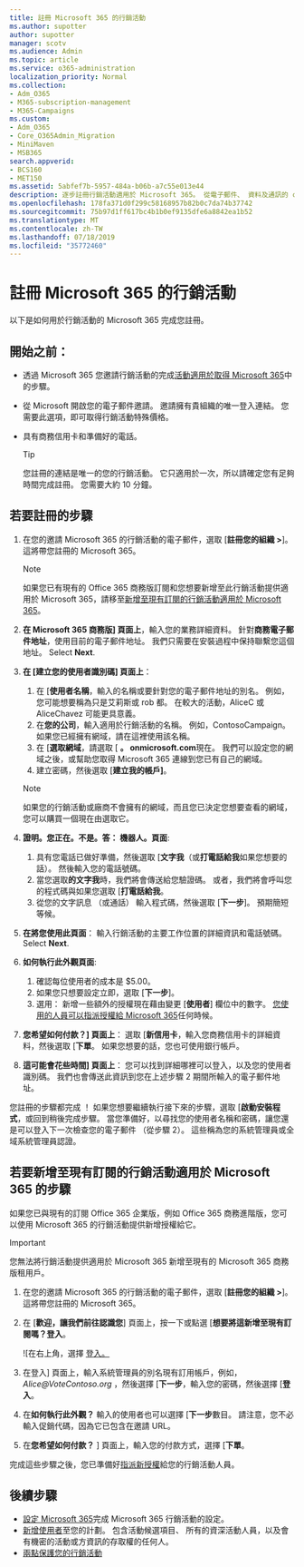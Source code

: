 ```yaml
---
title: 註冊 Microsoft 365 的行銷活動
ms.author: supotter
author: supotter
manager: scotv
ms.audience: Admin
ms.topic: article
ms.service: o365-administration
localization_priority: Normal
ms.collection:
- Adm_O365
- M365-subscription-management
- M365-Campaigns
ms.custom:
- Adm_O365
- Core_O365Admin_Migration
- MiniMaven
- MSB365
search.appverid:
- BCS160
- MET150
ms.assetid: 5abfef7b-5957-484a-b06b-a7c55e013e44
description: 逐步註冊行銷活動適用於 Microsoft 365。 從電子郵件、 資料及通訊的 cybersecurity 威脅保護您的行銷活動。
ms.openlocfilehash: 178fa371d0f299c58168957b82b0c7da74b37742
ms.sourcegitcommit: 75b97d1ff617bc4b1b0ef9135dfe6a8842ea1b52
ms.translationtype: MT
ms.contentlocale: zh-TW
ms.lasthandoff: 07/18/2019
ms.locfileid: "35772460"
---
```

# <a name="sign-up-for-microsoft-365-for-campaigns"></a>註冊 Microsoft 365 的行銷活動 

以下是如何用於行銷活動的 Microsoft 365 完成您註冊。

## <a name="before-you-start"></a>開始之前： 
- 透過 Microsoft 365 您邀請行銷活動的完成[活動適用於取得 Microsoft 365](get-microsoft-365-campaigns.md#get-microsoft-365-for-campaigns)中的步驟。 
- 從 Microsoft 開啟您的電子郵件邀請。 邀請擁有貴組織的唯一登入連結。 您需要此選項，即可取得行銷活動特殊價格。
- 具有商務信用卡和準備好的電話。 

    > [!TIP]
    > 您註冊的連結是唯一的您的行銷活動。 它只適用於一次，所以請確定您有足夠時間完成註冊。 您需要大約 10 分鐘。 

## <a name="steps-to-sign-up"></a>若要註冊的步驟

1. 在您的邀請 Microsoft 365 的行銷活動的電子郵件，選取 [**註冊您的組織 >**]。 這將帶您註冊的 Microsoft 365。
    > [!NOTE]
    > 如果您已有現有的 Office 365 商務版訂閱和您想要新增至此行銷活動提供適用於 Microsoft 365，請移至[新增至現有訂閱的行銷活動適用於 Microsoft 365](#steps-to-add-microsoft-365-for-campaigns-to-an-existing-subscription)。
1. **在 Microsoft 365 商務版] 頁面上**，輸入您的業務詳細資料。 針對**商務電子郵件地址**，使用目前的電子郵件地址。 我們只需要在安裝過程中保持聯繫您這個地址。  Select **Next**. 
1. **在 [建立您的使用者識別碼] 頁面上**：
    1. 在 [**使用者名稱**，輸入的名稱或要針對您的電子郵件地址的別名。 例如，您可能想要稱為只是艾莉斯或 rob 都。 在較大的活動，AliceC 或 AliceChavez 可能更具意義。
    2. 在**您的公司**，輸入適用於行銷活動的名稱。 例如，ContosoCampaign。 如果您已經擁有網域，請在這裡使用該名稱。 
    3. 在 [**選取網域**，請選取 [ **。 onmicrosoft.com**現在。 我們可以設定您的網域之後，或幫助您取得 Microsoft 365 連線到您已有自己的網域。
    4. 建立密碼，然後選取 [**建立我的帳戶]**。 
    > [!NOTE]
    > 如果您的行銷活動或廠商不會擁有的網域，而且您已決定您想要查看的網域，您可以購買一個現在由選取它。

4. **證明。您正在。不是。答： 機器人。頁面**:
    1. 具有您電話已做好準備，然後選取 [**文字我**（或**打電話給我**如果您想要的話）。 然後輸入您的電話號碼。 
    2. 當您選取**的文字我**時，我們將會傳送給您驗證碼。 或者，我們將會呼叫您的程式碼與如果您選取 [**打電話給我**。
    3. 從您的文字訊息 （或通話） 輸入程式碼，然後選取 [**下一步**]。 預期簡短等候。 
5. **在將您使用此頁面**： 輸入行銷活動的主要工作位置的詳細資訊和電話號碼。  Select **Next**. 
6. **如何執行此外觀頁面**:
    1. 確認每位使用者的成本是 $5.00。 
    2. 如果您只想要設定立即，選取 [**下一步**]。 
    3. 選用： 新增一些額外的授權現在藉由變更 [**使用者**] 欄位中的數字。 [您使用的人員可以指派授權給 Microsoft 365](../business/add-users-m365b.md?toc=/microsoft-365/campaigns/toc.json)任何時候。
7. **您希望如何付款？] 頁面上**： 選取 [**新信用卡**，輸入您商務信用卡的詳細資料，然後選取 [**下單**。 如果您想要的話，您也可使用銀行帳戶。
8. **這可能會花些時間] 頁面上**： 您可以找到詳細哪裡可以登入，以及您的使用者識別碼。 我們也會傳送此資訊到您在上述步驟 2 期間所輸入的電子郵件地址。

您註冊的步驟都完成 ！ 如果您想要繼續執行接下來的步驟，選取 [**啟動安裝程式**，或回到稍後完成步驟。 當您準備好，以尋找您的使用者名稱和密碼，讓您還是可以登入下一次檢查您的電子郵件 （從步驟 2）。 這些稱為您的系統管理員或全域系統管理員認證。

## <a name="steps-to-add-microsoft-365-for-campaigns-to-an-existing-subscription"></a>若要新增至現有訂閱的行銷活動適用於 Microsoft 365 的步驟

如果您已與現有的訂閱 Office 365 企業版，例如 Office 365 商務進階版，您可以使用 Microsoft 365 的行銷活動提供新增授權給它。
> [!IMPORTANT]
> 您無法將行銷活動提供適用於 Microsoft 365 新增至現有的 Microsoft 365 商務版租用戶。

1. 在您的邀請 Microsoft 365 的行銷活動的電子郵件，選取 [**註冊您的組織 >**]。 這將帶您註冊的 Microsoft 365。
2. 在 [**歡迎，讓我們前往認識您**] 頁面上，按一下或點選 [**想要將這新增至現有訂閱嗎？登入**。
    
    ![在右上角，選擇 [登入。](media/addtoexisting.png)
3. 在登入] 頁面上，輸入系統管理員的別名現有訂用帳戶，例如， *Alice@VoteContoso<span></span>.org* ，然後選擇 [**下一步**，輸入您的密碼，然後選擇 [**登入**。
4. 在**如何執行此外觀？** 輸入的使用者也可以選擇 [**下一步**數目。 請注意，您不必輸入促銷代碼，因為它已包含在邀請 URL。
5. 在**您希望如何付款？** ] 頁面上，輸入您的付款方式，選擇 [**下單**。

完成這些步驟之後，您已準備好[指派新授權](https://docs.microsoft.com/office365/admin/subscriptions-and-billing/assign-licenses-to-users?view=o365-worldwide)給您的行銷活動人員。 


## <a name="whats-next"></a>後續步驟
- [設定 Microsoft 365](../business/set-up.md?toc=/microsoft-365/campaigns/toc.json)完成 Microsoft 365 行銷活動的設定。 
- [新增使用者](../business/add-users-m365b.md?toc=/microsoft-365/campaigns/toc.json)至您的計劃。 包含活動候選項目、 所有的資深活動人員，以及會有機密的活動或方資訊的存取權的任何人。
- [兩點保護您的行銷活動](m365-campaigns-security-overview.md)



